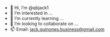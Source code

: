 - 👋 Hi, I’m @qbjack1
- 👀 I’m interested in ...
- 🌱 I’m currently learning ...
- 💞️ I’m looking to collaborate on ...
- 📫 Email: jack.quinones.business@gmail.com

<!---
qbjack1/qbjack1 is a ✨ special ✨ repository because its `README.md` (this file) appears on your GitHub profile.
You can click the Preview link to take a look at your changes.
--->
